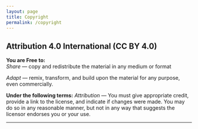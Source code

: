 ```yaml
---
layout: page
title: Copyright
permalink: /copyright
---
```

## Attribution 4.0 International (CC BY 4.0)

**You are Free to:**<br>
*Share* — copy and redistribute the material in any medium or format

*Adapt* — remix, transform, and build upon the material
for any purpose, even commercially.

**Under the following terms:**
*Attribution* — You must give appropriate credit, provide a link to the license, and indicate if changes were made. You may do so in any reasonable manner, but not in any way that suggests the licensor endorses you or your use.

<hr>
